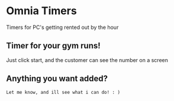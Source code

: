 # Omnia Timers
Timers for PC's getting rented out by the hour



## Timer for your gym runs!
Just click start, and the customer can see the number on a screen



## Anything you want added?
`Let me know, and ill see what i can do! : )`
